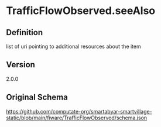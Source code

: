 # TrafficFlowObserved.seeAlso

## Definition
list of uri pointing to additional resources about the item

## Version
2.0.0

## Original Schema
https://github.com/computate-org/smartabyar-smartvillage-static/blob/main/fiware/TrafficFlowObserved/schema.json
